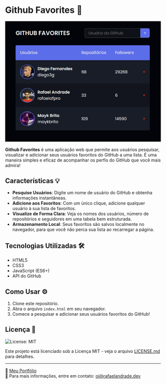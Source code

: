 # Github Favorites 🌟

![Screenshot da Aplicação](print.png)

**Github Favorites** é uma aplicação web que permite aos usuários pesquisar, visualizar e adicionar seus usuários favoritos do GitHub a uma lista. É uma maneira simples e eficaz de acompanhar os perfis do GitHub que você mais admira!

## Características 💡

- **Pesquise Usuários**: Digite um nome de usuário do GitHub e obtenha informações instantâneas.
- **Adicione aos Favoritos**: Com um único clique, adicione qualquer usuário à sua lista de favoritos.
- **Visualize de Forma Clara**: Veja os nomes dos usuários, número de repositórios e seguidores em uma tabela bem estruturada.
- **Armazenamento Local**: Seus favoritos são salvos localmente no navegador, para que você não perca sua lista ao recarregar a página.

## Tecnologias Utilizadas 🛠️

- HTML5
- CSS3
- JavaScript (ES6+)
- API do GitHub

## Como Usar ⚙️

1. Clone este repositório.
2. Abra o arquivo `index.html` em seu navegador.
3. Comece a pesquisar e adicionar seus usuários favoritos do GitHub!

## Licença 📄

![License: MIT](https://img.shields.io/badge/License-MIT-green.svg)

Este projeto está licenciado sob a Licença MIT - veja o arquivo [LICENSE.md](LICENSE.md) para detalhes.

---

🔗 [Meu Portfólio](https://rafaelandrade.dev)  
📧 Para mais informações, entre em contato: [oi@rafaelandrade.dev](mailto:oi@rafaelandrade.dev)
